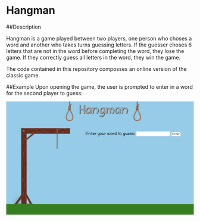 # Hangman
##Description

Hangman is a game played between two players, one person who choses a word and another who takes turns guessing letters. If the guesser choses 6 letters that are not in the word before completing the word, they lose the game. If they correctly guess all letters in the word, they win the game.

The code contained in this repository composses an online version of the classic game.

##Example
Upon opening the game, the user is prompted to enter in a word for the second player to guess:

![Opening screen](./img/start-screen.png)